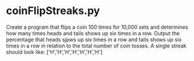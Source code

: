 # coinFlipStreaks.py
Create a program that flips a coin 100 times for 10,000 sets and determines how many times heads and tails shows up six times in a row. 
Output the percentage that heads sjpws up six times in a row and tails shows up six times in a row in relation to the total number of coin tosses.
A single streak should look like: ['H','H','H','H','H','H','H']
